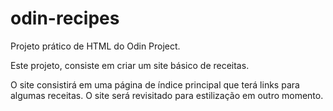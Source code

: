 # odin-recipes

Projeto prático de HTML do Odin Project. 

Este projeto, consiste em criar um site básico de receitas.

O site consistirá em uma página de índice principal que terá links para algumas receitas.
O site será revisitado para estilização em outro momento.
